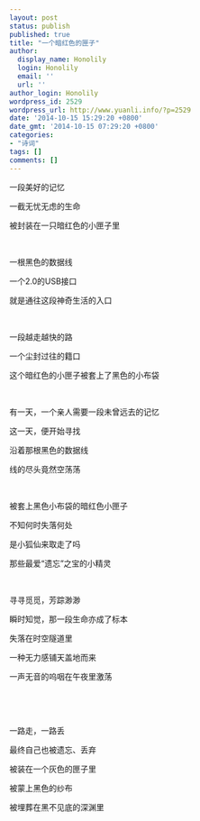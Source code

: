 ```yaml
---
layout: post
status: publish
published: true
title: "一个暗红色的匣子"
author:
  display_name: Honolily
  login: Honolily
  email: ''
  url: ''
author_login: Honolily
wordpress_id: 2529
wordpress_url: http://www.yuanli.info/?p=2529
date: '2014-10-15 15:29:20 +0800'
date_gmt: '2014-10-15 07:29:20 +0800'
categories:
- "诗词"
tags: []
comments: []
---
```

<p>一段美好的记忆</p>
<p>一截无忧无虑的生命</p>
<p>被封装在一只暗红色的小匣子里</p>
<p>&nbsp;</p>
<p>一根黑色的数据线</p>
<p>一个2.0的USB接口</p>
<p>就是通往这段神奇生活的入口</p>
<p>&nbsp;</p>
<p>一段越走越快的路</p>
<p>一个尘封过往的籍口</p>
<p>这个暗红色的小匣子被套上了黑色的小布袋</p>
<p>&nbsp;</p>
<p>有一天，一个亲人需要一段未曾远去的记忆</p>
<p>这一天，便开始寻找</p>
<p>沿着那根黑色的数据线</p>
<p>线的尽头竟然空荡荡</p>
<p>&nbsp;</p>
<p>被套上黑色小布袋的暗红色小匣子</p>
<p>不知何时失落何处</p>
<p>是小狐仙来取走了吗</p>
<p>那些最爱&ldquo;遗忘&rdquo;之宝的小精灵</p>
<p>&nbsp;</p>
<p>寻寻觅觅，芳踪渺渺</p>
<p>瞬时知觉，那一段生命亦成了标本</p>
<p>失落在时空隧道里</p>
<p>一种无力感铺天盖地而来</p>
<p>一声无音的呜咽在午夜里激荡</p>
<p>&nbsp;</p>
<p>&nbsp;</p>
<p>一路走，一路丢</p>
<p>最终自己也被遗忘、丢弃</p>
<p>被装在一个灰色的匣子里</p>
<p>被蒙上黑色的纱布</p>
<p>被埋葬在黑不见底的深渊里</p>

